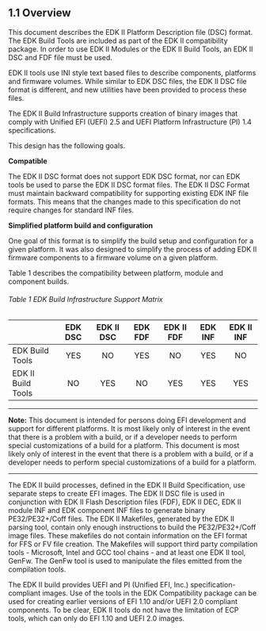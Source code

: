 <!--- @file
  1.1 Overview

  Copyright (c) 2006-2017, Intel Corporation. All rights reserved.<BR>

  Redistribution and use in source (original document form) and 'compiled'
  forms (converted to PDF, epub, HTML and other formats) with or without
  modification, are permitted provided that the following conditions are met:

  1) Redistributions of source code (original document form) must retain the
     above copyright notice, this list of conditions and the following
     disclaimer as the first lines of this file unmodified.

  2) Redistributions in compiled form (transformed to other DTDs, converted to
     PDF, epub, HTML and other formats) must reproduce the above copyright
     notice, this list of conditions and the following disclaimer in the
     documentation and/or other materials provided with the distribution.

  THIS DOCUMENTATION IS PROVIDED BY TIANOCORE PROJECT "AS IS" AND ANY EXPRESS OR
  IMPLIED WARRANTIES, INCLUDING, BUT NOT LIMITED TO, THE IMPLIED WARRANTIES OF
  MERCHANTABILITY AND FITNESS FOR A PARTICULAR PURPOSE ARE DISCLAIMED. IN NO
  EVENT SHALL TIANOCORE PROJECT  BE LIABLE FOR ANY DIRECT, INDIRECT, INCIDENTAL,
  SPECIAL, EXEMPLARY, OR CONSEQUENTIAL DAMAGES (INCLUDING, BUT NOT LIMITED TO,
  PROCUREMENT OF SUBSTITUTE GOODS OR SERVICES; LOSS OF USE, DATA, OR PROFITS;
  OR BUSINESS INTERRUPTION) HOWEVER CAUSED AND ON ANY THEORY OF LIABILITY,
  WHETHER IN CONTRACT, STRICT LIABILITY, OR TORT (INCLUDING NEGLIGENCE OR
  OTHERWISE) ARISING IN ANY WAY OUT OF THE USE OF THIS DOCUMENTATION, EVEN IF
  ADVISED OF THE POSSIBILITY OF SUCH DAMAGE.

-->

## 1.1 Overview

This document describes the EDK II Platform Description file (DSC) format. The
EDK Build Tools are included as part of the EDK II compatibility package. In
order to use EDK II Modules or the EDK II Build Tools, an EDK II DSC and FDF
file must be used.

EDK II tools use INI style text based files to describe components, platforms
and firmware volumes. While similar to EDK DSC files, the EDK II DSC file
format is different, and new utilities have been provided to process these
files.

The EDK II Build Infrastructure supports creation of binary images that comply
with Unified EFI (UEFI) 2.5 and UEFI Platform Infrastructure (PI) 1.4
specifications.

This design has the following goals.

**Compatible**

The EDK II DSC format does not support EDK DSC format, nor can EDK tools be
used to parse the EDK II DSC format files. The EDK II DSC Format must maintain
backward compatibility for supporting existing EDK INF file formats. This means
that the changes made to this specification do not require changes for standard
INF files.

**Simplified platform build and configuration**

One goal of this format is to simplify the build setup and configuration for a
given platform. It was also designed to simplify the process of adding EDK II
firmware components to a firmware volume on a given platform.

Table 1 describes the compatibility between platform, module and component
builds.

###### Table 1 EDK Build Infrastructure Support Matrix

|                    | EDK DSC   | EDK II DSC   | EDK FDF   | EDK II FDF   | EDK INF   | EDK II INF   |
| ------------------ |:---------:|:------------:|:---------:|:------------:|:---------:|:------------:|
| EDK Build Tools    | YES       | NO           | YES       | NO           | YES       | NO           |
| EDK II Build Tools | NO        | YES          | NO        | YES          | YES       | YES          |

**********
**Note:** This document is intended for persons doing EFI development and
support for different platforms. It is most likely only of interest in the
event that there is a problem with a build, or if a developer needs to perform
special customizations of a build for a platform. This document is most likely
only of interest in the event that there is a problem with a build, or if a
developer needs to perform special customizations of a build for a platform.
**********

The EDK II build processes, defined in the EDK II Build Specification, use
separate steps to create EFI images. The EDK II DSC file is used in conjunction
with EDK II Flash Description files (FDF), EDK II DEC, EDK II module INF and
EDK component INF files to generate binary PE32/PE32+/Coff files. The EDK II
Makefiles, generated by the EDK II parsing tool, contain only enough
instructions to build the PE32/PE32+/Coff image files. These makefiles do not
contain information on the EFI format for FFS or FV file creation. The
Makefiles will support third party compilation tools - Microsoft, Intel and GCC
tool chains - and at least one EDK II tool, GenFw. The GenFw tool is used to
manipulate the files emitted from the compilation tools.

The EDK II build provides UEFI and PI (Unified EFI, Inc.)
specification-compliant images. Use of the tools in the EDK Compatibility
package can be used for creating earlier versions of EFI 1.10 and/or UEFI 2.0
compliant components. To be clear, EDK II tools do not have the limitation of
ECP tools, which can only do EFI 1.10 and UEFI 2.0 images.
